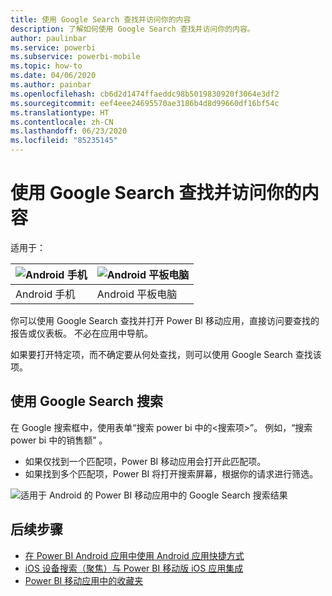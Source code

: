 ```yaml
---
title: 使用 Google Search 查找并访问你的内容
description: 了解如何使用 Google Search 查找并访问你的内容。
author: paulinbar
ms.service: powerbi
ms.subservice: powerbi-mobile
ms.topic: how-to
ms.date: 04/06/2020
ms.author: painbar
ms.openlocfilehash: cb6d2d1474ffaeddc98b5019830920f3064e3df2
ms.sourcegitcommit: eef4eee24695570ae3186b4d8d99660df16bf54c
ms.translationtype: HT
ms.contentlocale: zh-CN
ms.lasthandoff: 06/23/2020
ms.locfileid: "85235145"
---
```

# <a name="find-and-access-your-content-with-google-search"></a>使用 Google Search 查找并访问你的内容

适用于：

| ![Android 手机](./media/mobile-app-find-access-google-search/android-logo-40-px.png) | ![Android 平板电脑](./media/mobile-app-find-access-google-search/android-logo-40-px.png) |
|:--- |:--- |
| Android 手机 |Android 平板电脑 |

你可以使用 Google Search 查找并打开 Power BI 移动应用，直接访问要查找的报告或仪表板。 不必在应用中导航。

如果要打开特定项，而不确定要从何处查找，则可以使用 Google Search 查找该项。

## <a name="search-using-google-search"></a>使用 Google Search 搜索

在 Google 搜索框中，使用表单“搜索 power bi 中的&lt;搜索项&gt;”。 例如，“搜索 power bi 中的销售额”  。

* 如果仅找到一个匹配项，Power BI 移动应用会打开此匹配项。
* 如果找到多个匹配项，Power BI 将打开搜索屏幕，根据你的请求进行筛选。

![适用于 Android 的 Power BI 移动应用中的 Google Search 搜索结果](media/mobile-app-find-access-google-search/mobile-google-search.png)

## <a name="next-steps"></a>后续步骤
* [在 Power BI Android 应用中使用 Android 应用快捷方式](mobile-app-quick-access-shortcuts.md)
* [iOS 设备搜索（聚焦）与 Power BI 移动版 iOS 应用集成](mobile-apps-ios-search-integration.md)
* [Power BI 移动应用中的收藏夹](mobile-apps-favorites.md)
